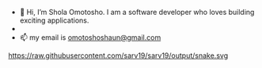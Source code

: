 - 👋 Hi, I’m Shola Omotosho. I am a software developer who loves building exciting applications.
- 
- 📫 my email is omotoshoshaun@gmail.com 

https://raw.githubusercontent.com/sarv19/sarv19/output/snake.svg

